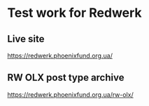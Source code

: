 # Test work for Redwerk

## Live site
https://redwerk.phoenixfund.org.ua/

## RW OLX post type archive
https://redwerk.phoenixfund.org.ua/rw-olx/
